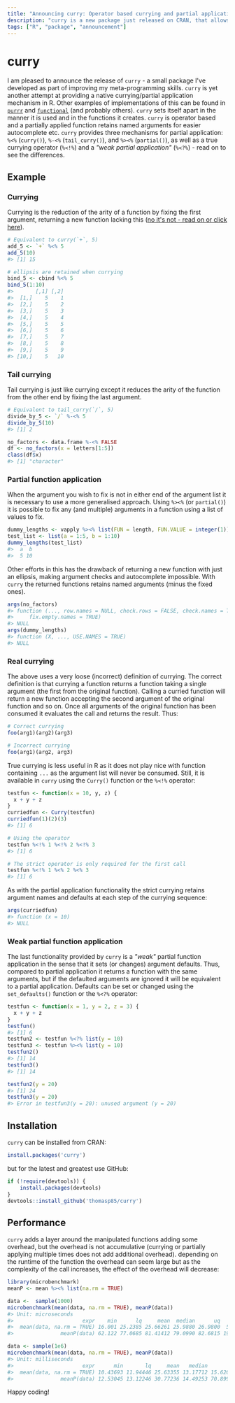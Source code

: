 ```yaml
---
title: "Announcing curry: Operator based currying and partial application"
description: "curry is a new package just released on CRAN, that allows you to perform currying and partial application of functions using a range of operators."
tags: ["R", "package", "announcement"]
---
```


curry
=====

I am pleased to announce the release of `curry` - a small package I've developed as part of improving my meta-programming skills. `curry` is yet another attempt at providing a native currying/partial application mechanism in R. Other examples of implementations of this can be found in [`purrr`](https://CRAN.R-project.org/package=purrr) and [`functional`](https://CRAN.R-project.org/package=functional) (and probably others). `curry` sets itself apart in the manner it is used and in the functions it creates. `curry` is operator based and a partially applied function retains named arguments for easier autocomplete etc. `curry` provides three mechanisms for partial application: `%<%` (`curry()`), `%-<%` (`tail_curry()`), and `%><%` (`partial()`), as well as a true currying operator (`%<!%`) and a *"weak partial application"* (`%<?%`) - read on to see the differences.

Example
-------

### Currying

Currying is the reduction of the arity of a function by fixing the first argument, returning a new function lacking this ([no it's not - read on or click here](#real-currying)).

~~~ R
# Equivalent to curry(`+`, 5)
add_5 <- `+` %<% 5
add_5(10)
#> [1] 15

# ellipsis are retained when currying
bind_5 <- cbind %<% 5
bind_5(1:10)
#>       [,1] [,2]
#>  [1,]    5    1
#>  [2,]    5    2
#>  [3,]    5    3
#>  [4,]    5    4
#>  [5,]    5    5
#>  [6,]    5    6
#>  [7,]    5    7
#>  [8,]    5    8
#>  [9,]    5    9
#> [10,]    5   10
~~~ 

### Tail currying

Tail currying is just like currying except it reduces the arity of the function from the other end by fixing the last argument.

~~~ R
# Equivalent to tail_curry(`/`, 5)
divide_by_5 <- `/` %-<% 5
divide_by_5(10)
#> [1] 2

no_factors <- data.frame %-<% FALSE
df <- no_factors(x = letters[1:5])
class(df$x)
#> [1] "character"
~~~ 

### Partial function application

When the argument you wish to fix is not in either end of the argument list it is necessary to use a more generalised approach. Using `%><%` (or `partial()`) it is possible to fix any (and multiple) arguments in a function using a list of values to fix.

~~~ R
dummy_lengths <- vapply %><% list(FUN = length, FUN.VALUE = integer(1))
test_list <- list(a = 1:5, b = 1:10)
dummy_lengths(test_list)
#>  a  b 
#>  5 10
~~~ 

Other efforts in this has the drawback of returning a new function with just an ellipsis, making argument checks and autocomplete impossible. With `curry` the returned functions retains named arguments (minus the fixed ones).

~~~ R
args(no_factors)
#> function (..., row.names = NULL, check.rows = FALSE, check.names = TRUE, 
#>     fix.empty.names = TRUE) 
#> NULL
args(dummy_lengths)
#> function (X, ..., USE.NAMES = TRUE) 
#> NULL
~~~ 

### Real currying

The above uses a very loose (incorrect) definition of currying. The correct definition is that currying a function returns a function taking a single argument (the first from the original function). Calling a curried function will return a new function accepting the second argument of the original function and so on. Once all arguments of the original function has been consumed it evaluates the call and returns the result. Thus:

~~~ R
# Correct currying
foo(arg1)(arg2)(arg3)

# Incorrect currying
foo(arg1)(arg2, arg3)
~~~ 

True currying is less useful in R as it does not play nice with function containing `...` as the argument list will never be consumed. Still, it is available in `curry` using the `Curry()` function or the `%<!%` operator:

~~~ R
testfun <- function(x = 10, y, z) {
  x + y + z
}
curriedfun <- Curry(testfun)
curriedfun(1)(2)(3)
#> [1] 6

# Using the operator
testfun %<!% 1 %<!% 2 %<!% 3
#> [1] 6

# The strict operator is only required for the first call
testfun %<!% 1 %<% 2 %<% 3
#> [1] 6
~~~ 

As with the partial application functionality the strict currying retains argument names and defaults at each step of the currying sequence:

~~~ R
args(curriedfun)
#> function (x = 10) 
#> NULL
~~~ 

### Weak partial function application

The last functionality provided by `curry` is a *"weak"* partial function application in the sense that it sets (or changes) argument defaults. Thus, compared to partial application it returns a function with the same arguments, but if the defaulted arguments are ignored it will be equivalent to a partial application. Defaults can be set or changed using the `set_defaults()` function or the `%<?%` operator:

~~~ R
testfun <- function(x = 1, y = 2, z = 3) {
  x + y + z
}
testfun()
#> [1] 6
testfun2 <- testfun %<?% list(y = 10)
testfun3 <- testfun %><% list(y = 10)
testfun2()
#> [1] 14
testfun3()
#> [1] 14

testfun2(y = 20)
#> [1] 24
testfun3(y = 20)
#> Error in testfun3(y = 20): unused argument (y = 20)
~~~ 

Installation
------------

`curry` can be installed from CRAN:

~~~ R
install.packages('curry')
~~~ 

but for the latest and greatest use GitHub:

~~~ R
if (!require(devtools)) {
    install.packages(devtools)
}
devtools::install_github('thomasp85/curry')
~~~ 

Performance
-----------

`curry` adds a layer around the manipulated functions adding some overhead, but the overhead is not accumulative (currying or partially applying multiple times does not add additional overhead). depending on the runtime of the function the overhead can seem large but as the complexity of the call increases, the effect of the overhead will decrease:

~~~  r
library(microbenchmark)
meanP <- mean %><% list(na.rm = TRUE)

data <-  sample(1000)
microbenchmark(mean(data, na.rm = TRUE), meanP(data))
#> Unit: microseconds
#>                      expr    min      lq     mean  median      uq     max neval
#>  mean(data, na.rm = TRUE) 16.001 25.2385 25.66261 25.9880 26.9800  59.790   100
#>               meanP(data) 62.122 77.0685 81.41412 79.0990 82.6815 193.778   100

data <- sample(1e6)
microbenchmark(mean(data, na.rm = TRUE), meanP(data))
#> Unit: milliseconds
#>                      expr      min       lq     mean   median       uq      max neval
#>  mean(data, na.rm = TRUE) 10.43693 11.94446 25.63355 13.17712 15.62000 74.04977   100
#>               meanP(data) 12.53045 13.12246 30.77236 14.49253 70.89959 75.90835   100
~~~ 

Happy coding!
